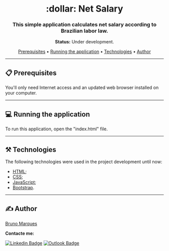 <h1 align="center">:dollar: Net Salary</h1>

<h3 align="center">This simple application calculates net salary according to Brazilian labor law.</h3>

<p align="center"><strong>Status:</strong> Under development.</p>

<p align="center">
  <a href="#prerequisites">Prerequisites</a> •
  <a href="#running-the-application">Running the application</a> •
  <a href="#technologies">Technologies</a> •
  <a href="#author">Author</a>
</p>

---

## 📋 Prerequisites

You'll only need Internet access and an updated web browser installed on your computer.

---

## 💻 Running the application

To run this application, open the "index.html" file.

---

## ⚒️ Technologies

The following technologies were used in the project development until now:

- [HTML](https://developer.mozilla.org/en-US/docs/Web/HTML);
- [CSS](https://developer.mozilla.org/en-US/docs/Web/CSS);
- [JavaScript](https://developer.mozilla.org/en-US/docs/Web/JavaScript);
- [Bootstrap](https://getbootstrap.com/).

---

## ✍️ Author

[Bruno Marques](https://github.com/bM4rques)

**Contacte me:**

[![Linkedin Badge](https://img.shields.io/badge/-BrunoMarques-blue?style=flat-square&logo=Linkedin&logoColor=white&link=https://www.linkedin.com/in/buenobruno/)](https://www.linkedin.com/in/buenobruno/) [![Outlook Badge](https://img.shields.io/badge/-bruno.b.marques@hotmail.com-darkblue?style=flat-square&logo=Microsoft&logoColor=white&link=mailto:bruno.b.marques@hotmail.com)](mailto:bruno.b.marques@hotmail.com)
